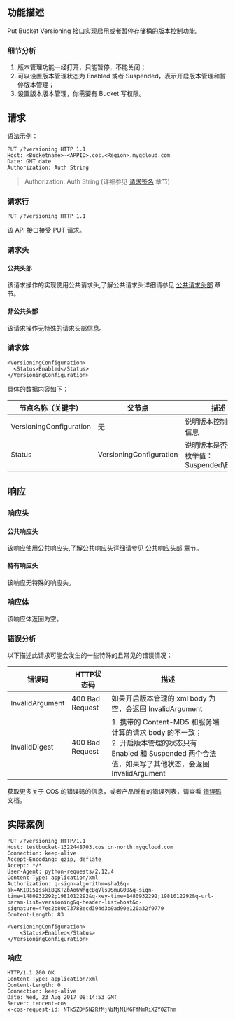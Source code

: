 
## 功能描述

Put Bucket Versioning 接口实现启用或者暂停存储桶的版本控制功能。
### 细节分析
1. 版本管理功能一经打开，只能暂停，不能关闭；
2. 可以设置版本管理状态为 Enabled 或者 Suspended，表示开启版本管理和暂停版本管理；
3. 设置版本版本管理，你需要有 Bucket 写权限。

## 请求

语法示例：
```
PUT /?versioning HTTP 1.1
Host: <Bucketname>-<APPID>.cos.<Region>.myqcloud.com
Date: GMT date
Authorization: Auth String
```
> Authorization: Auth String (详细参见 [请求签名](/document/product/436/7778) 章节)

### 请求行

```
PUT /?versioning HTTP 1.1
```
该 API 接口接受 PUT 请求。

### 请求头

#### 公共头部
该请求操作的实现使用公共请求头,了解公共请求头详细请参见 [公共请求头部](/document/product/436/7728) 章节。

#### 非公共头部
该请求操作无特殊的请求头部信息。

### 请求体

```
<VersioningConfiguration>
  <Status>Enabled</Status>
</VersioningConfiguration>
```
具体的数据内容如下：

| 节点名称（关键字）                | 父节点               | 描述    | 类型   |
| --------------------------------------- | --------------------- | --------- | ------- |
| VersioningConfiguration |        无                                   |说明版本控制的具体信息    | Container    |
| Status                            |    VersioningConfiguration      | 说明版本是否开启，枚举值：Suspended\Enabled  | Enum         |

## 响应

### 响应头
#### 公共响应头 
该响应使用公共响应头,了解公共响应头详细请参见 [公共响应头部](/document/product/436/7729) 章节。
#### 特有响应头
该响应无特殊的响应头。

### 响应体
该响应体返回为空。
### 错误分析
以下描述此请求可能会发生的一些特殊的且常见的错误情况：

| 错误码             | HTTP状态码         |描述                                       | 
| -------------- | --------------------------------------- | -------------- |
| InvalidArgument | 400 Bad Request |如果开启版本管理的 xml body 为空，会返回 InvalidArgument  | 
| InvalidDigest   |400 Bad Request | 1. 携带的 Content-MD5 和服务端计算的请求 body 的不一致；<br>2. 开启版本管理的状态只有 Enabled 和 Suspended 两个合法值，如果写了其他状态，会返回 InvalidArgument | 

获取更多关于 COS 的错误码的信息，或者产品所有的错误列表，请查看 [错误码](/document/product/436/7730) 文档。

## 实际案例
```
PUT /?versioning HTTP/1.1
Host: testbucket-1322448703.cos.cn-north.myqcloud.com
Connection: keep-alive
Accept-Encoding: gzip, deflate
Accept: */*
User-Agent: python-requests/2.12.4
Content-Type: application/xml
Authorization: q-sign-algorithm=sha1&q-ak=AKID15IsskiBQKTZbAo6WhgcBqVls9SmuG00&q-sign-time=1480932292;1981012292&q-key-time=1480932292;1981012292&q-url-param-list=versioning&q-header-list=host&q-signature=47ec2b80c73788ecd394d3b9ad90e120a32f9779
Content-Length: 83

<VersioningConfiguration>
    <Status>Enabled</Status>
</VersioningConfiguration>
```

### 响应
```
HTTP/1.1 200 OK
Content-Type: application/xml
Content-Length: 0
Connection: keep-alive
Date: Wed, 23 Aug 2017 08:14:53 GMT
Server: tencent-cos
x-cos-request-id: NTk5ZDM5N2RfMjNiMjM1MGFfMmRiX2Y0ZThm
```
